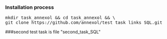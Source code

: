 ### Installation process

<pre>
mkdir task_annexol && cd task_annexol && \
git clone https://github.com/annexol/test_task_links_SQL.git
</pre>


###second test task is file "second_task_SQL"